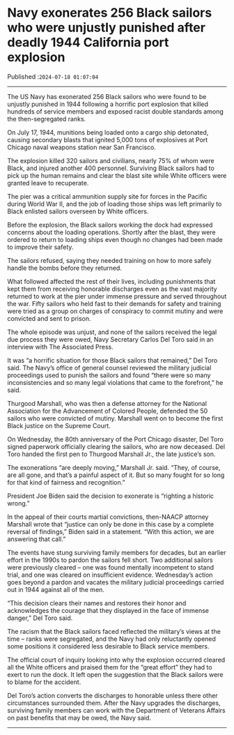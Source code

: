 # Navy exonerates 256 Black sailors who were unjustly punished after deadly 1944 California port explosion

Published :`2024-07-18 01:07:04`

---

The US Navy has exonerated 256 Black sailors who were found to be unjustly punished in 1944 following a horrific port explosion that killed hundreds of service members and exposed racist double standards among the then-segregated ranks.

On July 17, 1944, munitions being loaded onto a cargo ship detonated, causing secondary blasts that ignited 5,000 tons of explosives at Port Chicago naval weapons station near San Francisco.

The explosion killed 320 sailors and civilians, nearly 75% of whom were Black, and injured another 400 personnel. Surviving Black sailors had to pick up the human remains and clear the blast site while White officers were granted leave to recuperate.

The pier was a critical ammunition supply site for forces in the Pacific during World War II, and the job of loading those ships was left primarily to Black enlisted sailors overseen by White officers.

Before the explosion, the Black sailors working the dock had expressed concerns about the loading operations. Shortly after the blast, they were ordered to return to loading ships even though no changes had been made to improve their safety.

The sailors refused, saying they needed training on how to more safely handle the bombs before they returned.

What followed affected the rest of their lives, including punishments that kept them from receiving honorable discharges even as the vast majority returned to work at the pier under immense pressure and served throughout the war. Fifty sailors who held fast to their demands for safety and training were tried as a group on charges of conspiracy to commit mutiny and were convicted and sent to prison.

The whole episode was unjust, and none of the sailors received the legal due process they were owed, Navy Secretary Carlos Del Toro said in an interview with The Associated Press.

It was “a horrific situation for those Black sailors that remained,” Del Toro said. The Navy’s office of general counsel reviewed the military judicial proceedings used to punish the sailors and found “there were so many inconsistencies and so many legal violations that came to the forefront,” he said.

Thurgood Marshall, who was then a defense attorney for the National Association for the Advancement of Colored People, defended the 50 sailors who were convicted of mutiny. Marshall went on to become the first Black justice on the Supreme Court.

On Wednesday, the 80th anniversary of the Port Chicago disaster, Del Toro signed paperwork officially clearing the sailors, who are now deceased. Del Toro handed the first pen to Thurgood Marshall Jr., the late justice’s son.

The exonerations “are deeply moving,” Marshall Jr. said. “They, of course, are all gone, and that’s a painful aspect of it. But so many fought for so long for that kind of fairness and recognition.”

President Joe Biden said the decision to exonerate is “righting a historic wrong.”

In the appeal of their courts martial convictions, then-NAACP attorney Marshall wrote that “justice can only be done in this case by a complete reversal of findings,” Biden said in a statement. “With this action, we are answering that call.”

The events have stung surviving family members for decades, but an earlier effort in the 1990s to pardon the sailors fell short. Two additional sailors were previously cleared – one was found mentally incompetent to stand trial, and one was cleared on insufficient evidence. Wednesday’s action goes beyond a pardon and vacates the military judicial proceedings carried out in 1944 against all of the men.

“This decision clears their names and restores their honor and acknowledges the courage that they displayed in the face of immense danger,” Del Toro said.

The racism that the Black sailors faced reflected the military’s views at the time – ranks were segregated, and the Navy had only reluctantly opened some positions it considered less desirable to Black service members.

The official court of inquiry looking into why the explosion occurred cleared all the White officers and praised them for the “great effort” they had to exert to run the dock. It left open the suggestion that the Black sailors were to blame for the accident.

Del Toro’s action converts the discharges to honorable unless there other circumstances surrounded them. After the Navy upgrades the discharges, surviving family members can work with the Department of Veterans Affairs on past benefits that may be owed, the Navy said.

---

